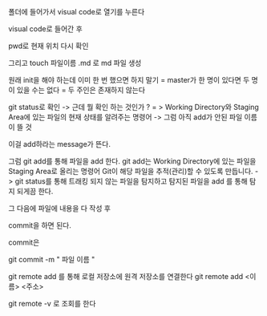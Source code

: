 폴더에 들어가서 visual code로 열기를 누른다

visual code로 들어간 후 

pwd로 현재 위치 다시 확인

그리고 touch 파일이름 .md 로 md 파일 생성

원래 init을 해야 하는데 이미 한 번 했으면 하지 말기 = master가 한 명이 있다면 두 명이 있을 수는 없다 = 두 주인은 존재하지 않는다

git status로 확인  -> 근데 뭘 확인 하는 것인가 ?   = > Working Directory와 Staging Area에 있는 파일의 현재 상태를 알려주는 명령어 
-> 그럼 아직 add가 안된 파일 이름이 뜰 것

이걸 add하라는 message가 뜬다.

그럼 git add를 통해 파일을 add 한다. 
git add는 Working Directory에 있는 파일을 Staging Area로 올리는 명령어
Git이 해당 파일을 추적(관리)할 수 있도록 만듭니다. -> git status를 통해 트래킹 되지 않는 파일을 탐지하고 탐지된 파일을 add 를 통해 탐지 되게끔 한다. 


그 다음에 파일에 내용을 다 작성 후 

commit을 하면 된다. 

commit은 

git commit -m " 파일 이름 " 


git remote add 를 통해 로컬 저장소에 원격 저장소를 연결한다 
git remote add <이름> <주소>

git remote -v 로 조회를 한다 